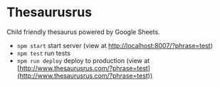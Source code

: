 # Thesaurusrus

Child friendly thesaurus powered by Google Sheets.

- `npm start` start server (view at [http://localhost:8007/?phrase=test](http://localhost:8007/?phrase=test))
- `npm test` run tests
- `npm run deploy` deploy to production (view at [http://www.thesaurusrus.com/?phrase=test](http://www.thesaurusrus.com/?phrase=test))
